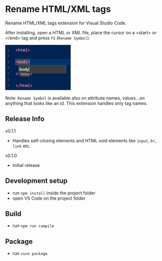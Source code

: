 # Rename HTML/XML tags
Rename HTML/XML tags extension for Visual Studio Code.

After installing, open a HTML or XML file, place the cursor on a &lt;start&gt; or &lt;/end&gt; tag and press `F2` (`Rename Symbol`).

![Command](doc/logo.png "Command")

Note: `Rename Symbol` is available also on attribute names, values...on anything that looks like an id. This extension handles only tag names.

## Release Info

v0.1.1
- Handles self-closing elements and HTML void elements like `input`, `br`, `link` etc.

v0.1.0
- Initial release

## Development setup
- run `npm install` inside the project folder
- open VS Code on the project folder

## Build
- run `npm run compile`

## Package
- run `vsce package`

